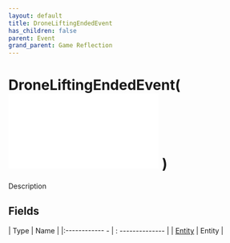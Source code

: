 ```yaml
---
layout: default
title: DroneLiftingEndedEvent
has_children: false
parent: Event
grand_parent: Game Reflection
---
```

# DroneLiftingEndedEvent( ![ EntityEventBase ](game-reflection/events/entity_event_base.md) )
Description 

## Fields
| Type | Name |
|:------------ - | : -------------- |
| [Entity](game-reflection/classes/entity.md) | Entity |

